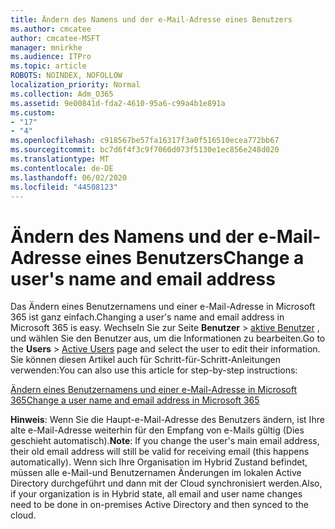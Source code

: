 ```yaml
---
title: Ändern des Namens und der e-Mail-Adresse eines Benutzers
ms.author: cmcatee
author: cmcatee-MSFT
manager: mnirkhe
ms.audience: ITPro
ms.topic: article
ROBOTS: NOINDEX, NOFOLLOW
localization_priority: Normal
ms.collection: Adm_O365
ms.assetid: 9e00841d-fda2-4610-95a6-c99a4b1e891a
ms.custom:
- "17"
- "4"
ms.openlocfilehash: c918567be57fa16317f3a0f516510ecea772bb67
ms.sourcegitcommit: bc7d6f4f3c9f7060d073f5130e1ec856e248d020
ms.translationtype: MT
ms.contentlocale: de-DE
ms.lasthandoff: 06/02/2020
ms.locfileid: "44508123"
---
```

# <a name="change-a-users-name-and-email-address"></a><span data-ttu-id="46bcc-102">Ändern des Namens und der e-Mail-Adresse eines Benutzers</span><span class="sxs-lookup"><span data-stu-id="46bcc-102">Change a user's name and email address</span></span>

<span data-ttu-id="46bcc-103">Das Ändern eines Benutzernamens und einer e-Mail-Adresse in Microsoft 365 ist ganz einfach.</span><span class="sxs-lookup"><span data-stu-id="46bcc-103">Changing a user's name and email address in Microsoft 365 is easy.</span></span> <span data-ttu-id="46bcc-104">Wechseln Sie zur Seite **Benutzer** \> [aktive Benutzer](https://go.microsoft.com/fwlink/p/?linkid=834822) , und wählen Sie den Benutzer aus, um die Informationen zu bearbeiten.</span><span class="sxs-lookup"><span data-stu-id="46bcc-104">Go to the **Users** \> [Active Users](https://go.microsoft.com/fwlink/p/?linkid=834822) page and select the user to edit their information.</span></span> <span data-ttu-id="46bcc-105">Sie können diesen Artikel auch für Schritt-für-Schritt-Anleitungen verwenden:</span><span class="sxs-lookup"><span data-stu-id="46bcc-105">You can also use this article for step-by-step instructions:</span></span>
  
[<span data-ttu-id="46bcc-106">Ändern eines Benutzernamens und einer e-Mail-Adresse in Microsoft 365</span><span class="sxs-lookup"><span data-stu-id="46bcc-106">Change a user name and email address in Microsoft 365</span></span>](https://docs.microsoft.com/microsoft-365/admin/add-users/change-a-user-name-and-email-address)
  
 <span data-ttu-id="46bcc-107">**Hinweis**: Wenn Sie die Haupt-e-Mail-Adresse des Benutzers ändern, ist Ihre alte e-Mail-Adresse weiterhin für den Empfang von e-Mails gültig (Dies geschieht automatisch).</span><span class="sxs-lookup"><span data-stu-id="46bcc-107">**Note**: If you change the user's main email address, their old email address will still be valid for receiving email (this happens automatically).</span></span> <span data-ttu-id="46bcc-108">Wenn sich Ihre Organisation im Hybrid Zustand befindet, müssen alle e-Mail-und Benutzernamen Änderungen im lokalen Active Directory durchgeführt und dann mit der Cloud synchronisiert werden.</span><span class="sxs-lookup"><span data-stu-id="46bcc-108">Also, if your organization is in Hybrid state, all email and user name changes need to be done in on-premises Active Directory and then synced to the cloud.</span></span>
